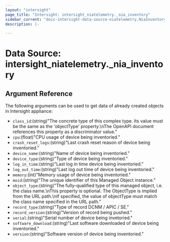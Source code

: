 ```yaml
---
layout: "intersight"
page_title: "Intersight: intersight_niatelemetry._nia_inventory"
sidebar_current: "docs-intersight-data-source-niatelemetry.NiaInventory"
description: |-

---
```


# Data Source: intersight_niatelemetry._nia_inventory

## Argument Reference
The following arguments can be used to get data of already created objects in Intersight appliance:
* `class_id`:(string)"The concrete type of this complex type. Its value must be the same as the 'objectType' property.\nThe OpenAPI document references this property as a discriminator value."
* `cpu`:(float)"CPU usage of device being inventoried."
* `crash_reset_logs`:(string)"Last crash reset reason of device being inventoried."
* `device_name`:(string)"Name of device being inventoried."
* `device_type`:(string)"Type of device being inventoried."
* `log_in_time`:(string)"Last log in time device being inventoried."
* `log_out_time`:(string)"Last log out time of device being inventoried."
* `memory`:(int)"Memory usage of device being inventoried."
* `moid`:(string)"The unique identifier of this Managed Object instance."
* `object_type`:(string)"The fully-qualified type of this managed object, i.e. the class name.\nThis property is optional. The ObjectType is implied from the URL path.\nIf specified, the value of objectType must match the class name specified in the URL path."
* `record_type`:(string)"Type of record DCNM / APIC / SE."
* `record_version`:(string)"Version of record being pushed."
* `serial`:(string)"Serial number of device being invetoried."
* `software_download`:(string)"Last software downloaded of device being inventoried."
* `version`:(string)"Software version of device being inventoried."
